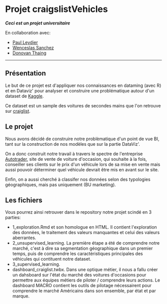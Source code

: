 # Projet craigslistVehicles 
***Ceci est un projet universitaire***

En collaboration avec:
 - [Paul Leydier](https://github.com/pleydier) 
 - [Wenceslas Sanchez](https://github.com/Orlogskapten)
 - [Donovan Thaing](https://github.com/Skydono)
 ----
## Présentation
Le but de ce projet est d'appliquer nos connaissances en dataming (avec R) et en Dataviz' pour analyser et construire une problématique autour d'un dataset de [Kaggle](https://www.kaggle.com/austinreese/craigslist-carstrucks-data).

Ce dataset est un sample des voitures de secondes mains que l'on retrouve sur [craiglist](https://www.craigslist.org/about/sites?lang=fr&cc=fr#US).

## Le projet
Nous avons décidé de construire notre problèmatique d'un point de vue BI, tant sur la construction de nos modèles que sur la partie DataViz'.

On a donc construit notre travail à travers le spectre de l'entreprise [Autotrader](https://www.autotrader.com/), site de vente de voiture d'occasion, qui souhaite à la fois, conseiller ses clients sur le prix d'un véhicule lors de sa mise en vente mais aussi pouvoir déterminer quel véhicule devrait être mis en avant sur le site. 

Enfin, on a aussi cherché à classifer nos données selon des typologies géographiques, mais pas uniquement (BU marketing).

## Les fichiers
Vous pourrez ainsi retrouver dans le repository notre projet scindé en 3 parties:
- 1_exploration.Rmd et son homologue en HTML. Il contient l'exploration des données, le traitement des valeurs manquantes et celui des valeurs aberrantes.
- 2_unsupervised_learning. La première étape a été de comprendre notre marché, c'est à dire sa segmentation géographique dans un premier temps, puis de comprendre les caractéristiques principales des véhicules qui contituent notre dataset.
- 3_supervised_learning.
- dashboard_craiglist.twbx. Dans une optique métier, il nous a fallu créer un dahsboard sur l'état du marché des voitures d'occasions pour permettre aux équipes métiers de piloter / comprendre leurs actions. Le dashboard MACRO contient les outils de pilotage nécessairent pour comprendre le marché Américains dans son ensemble, par état et par marque.
